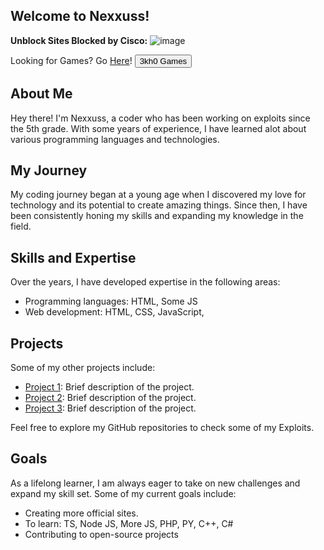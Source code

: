 ## Welcome to Nexxuss!
<b>Unblock Sites Blocked by Cisco:</b>
![image](https://github.com/NexxussExploits/nexxussexploits.github.io/assets/145407129/80ef8b46-bf67-4a34-93bd-27436162de78)


Looking for Games? Go [Here](nexxussexploits.github.io/3kh0.html)!
<button onclick="launchFullscreen()">3kh0 Games</button>
<script>function launchFullscreen() {
  var link = "https://1kh0.github.io/3kh0TEMP/projects";
  var newWindow = window.open("about:blank", "_blank", "fullscreen=yes");
  newWindow.document.write('<body style="margin: 0;"><iframe src="' + link + '" style="border: none; width: 100%; height: 100vh;"></iframe></body>');
}</script>

## About Me
Hey there! I'm Nexxuss, a coder who has been working on exploits since the 5th grade. With some years of experience, I have learned alot about various programming languages and technologies.

## My Journey
My coding journey began at a young age when I discovered my love for technology and its potential to create amazing things. Since then, I have been consistently honing my skills and expanding my knowledge in the field.

## Skills and Expertise
Over the years, I have developed expertise in the following areas:
- Programming languages: HTML, Some JS
- Web development: HTML, CSS, JavaScript,

## Projects
Some of my other projects include:
- [Project 1](link-to-project-1): Brief description of the project.
- [Project 2](link-to-project-2): Brief description of the project.
- [Project 3](link-to-project-3): Brief description of the project.

Feel free to explore my GitHub repositories to check some of my Exploits.

## Goals
As a lifelong learner, I am always eager to take on new challenges and expand my skill set. Some of my current goals include:
- Creating more official sites.
- To learn: TS, Node JS, More JS, PHP, PY, C++, C#
- Contributing to open-source projects

